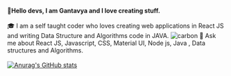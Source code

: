 **👋Hello devs, I am Gantavya and I love creating stuff.**
<br>
<br>
🎓 I am a self taught coder who loves creating web applications in React JS and writing Data Structure and Algorithms code in JAVA.
![carbon](https://user-images.githubusercontent.com/65835480/143675836-0abdda09-713e-4b9c-ad01-93ea1eb919c3.png)
💬 Ask me about React JS, Javascript, CSS, Material UI, Node js, Java ,
Data structures and Algorithms.
<br>
<br>
[![Anurag's GitHub stats](https://github-readme-stats.vercel.app/api?username=gantavya99)](https://github.com/gantavya99/github-readme-stats)

<!--
**gantavya99/gantavya99** is a ✨ _special_ ✨ repository because its `README.md` (this file) appears on your GitHub profile.

Here are some ideas to get you started:

- 🔭 I’m currently working on ..
- 🌱 I’m currently learning ...
- 👯 I’m looking to collaborate on ...
- 🤔 I’m looking for help with ...
- 💬 Ask me about ...
- 📫 How to reach me: ...
- 😄 Pronouns: ...
- ⚡ Fun fact: ...
-->
